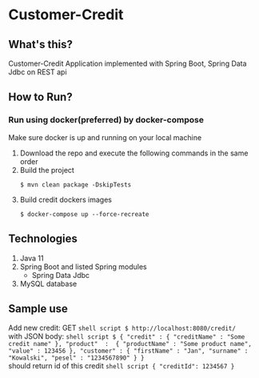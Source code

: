 # Customer-Credit

## What's this?
Customer-Credit Application implemented with Spring Boot, Spring Data Jdbc on REST api

## How to Run?
### Run using docker(preferred) by docker-compose
Make sure docker is up and running on your local machine

1. Download the repo and execute the following commands in the same order
2. Build the project
    ```shell script
    $ mvn clean package -DskipTests
      ```
3. Build credit dockers images
    ```shell script
    $ docker-compose up --force-recreate
      ```   
## Technologies 
1. Java 11
2. Spring Boot and listed Spring modules 
    - Spring Data Jdbc
4. MySQL database

## Sample use
Add new credit:
	GET
    ```shell script
    $ http://localhost:8080/credit/
      ```   
	with JSON body:
	```shell script
    $ {
    "credit" : {
        "creditName" : "Some credit name"
    },
    "product"  :  {
        "productName" : "Some product name",
        "value" : 123456
    },
    "customer" : {
        "firstName" : "Jan",
        "surname" : "Kowalski",
        "pesel" : "1234567890"
    }
	}
      ```   
	should return id of this credit
	```shell script
    {
    "creditId": 1234567
	}
      ```   
